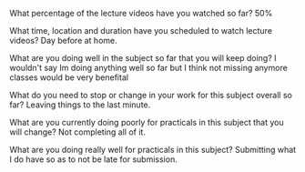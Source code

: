 What percentage of the lecture videos have you watched so far?
50%

What time, location and duration have you scheduled to watch lecture videos?
Day before at home.

What are you doing well in the subject so far that you will keep doing?
I wouldn't say Im doing anything well so far but I think not missing anymore classes would be very benefital

What do you need to stop or change in your work for this subject overall so far?
Leaving things to the last minute.

What are you currently doing poorly for practicals in this subject that you will change?
Not completing all of it.

What are you doing really well for practicals in this subject?
Submitting what I do have so as to not be late for submission.